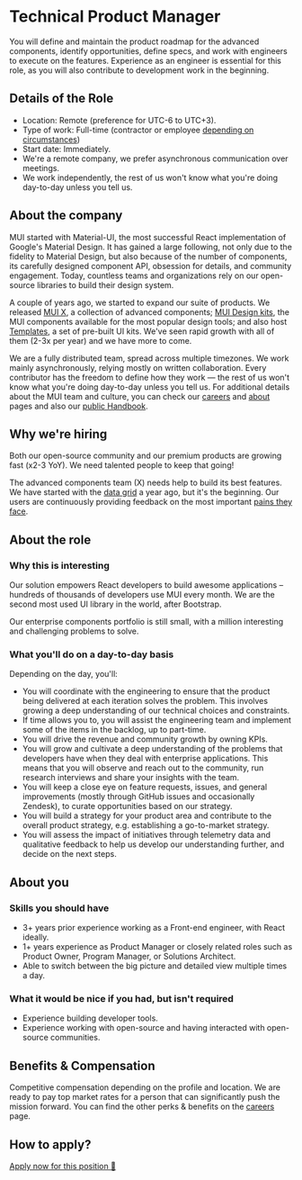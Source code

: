# Technical Product Manager

<p class="description">You will define and maintain the product roadmap for the advanced components, identify opportunities, define specs, and work with engineers to execute on the features. Experience as an engineer is essential for this role, as you will also contribute to development work in the beginning.</p>

## Details of the Role

- Location: Remote (preference for UTC-6 to UTC+3).
- Type of work: Full-time (contractor or employee [depending on circumstances](https://mui-org.notion.site/Hiring-FAQ-64763b756ae44c37b47b081f98915501))
- Start date: Immediately.
- We're a remote company, we prefer asynchronous communication over meetings.
- We work independently, the rest of us won't know what you're doing day-to-day unless you tell us.

## About the company

MUI started with Material-UI, the most successful React implementation of Google's Material Design.
It has gained a large following, not only due to the fidelity to Material Design, but also because of the number of components, its carefully designed component API, obsession for details, and community engagement.
Today, countless teams and organizations rely on our open-source libraries to build their design system.

A couple of years ago, we started to expand our suite of products.
We released [MUI X](/x/), a collection of advanced components; [MUI Design kits](/design-kits/), the MUI components available for the most popular design tools; and also host [Templates](/templates/), a set of pre-built UI kits.
We've seen rapid growth with all of them (2-3x per year) and we have more to come.

We are a fully distributed team, spread across multiple timezones.
We work mainly asynchronously, relying mostly on written collaboration.
Every contributor has the freedom to define how they work — the rest of us won't know what you're doing day-to-day unless you tell us.
For additional details about the MUI team and culture, you can check our [careers](/careers/) and [about](/about/) pages and also our [public Handbook](https://mui-org.notion.site/Handbook-f086d47e10794d5e839aef9dc67f324b).

## Why we're hiring

Both our open-source community and our premium products are growing fast (x2-3 YoY).
We need talented people to keep that going!

The advanced components team (X) needs help to build its best features.
We have started with the [data grid](/components/data-grid/) a year ago, but it's the beginning.
Our users are continuously providing feedback on the most important [pains they face](https://github.com/mui/mui-x/issues?q=is%3Aissue+is%3Aopen+sort%3Areactions-%2B1-desc).

## About the role

### Why this is interesting

Our solution empowers React developers to build awesome applications – hundreds of thousands of developers use MUI every month.
We are the second most used UI library in the world, after Bootstrap.

Our enterprise components portfolio is still small, with a million interesting and challenging problems to solve.

### What you'll do on a day-to-day basis

Depending on the day, you'll:

- You will coordinate with the engineering to ensure that the product being delivered at each iteration solves the problem.
  This involves growing a deep understanding of our technical choices and constraints.
- If time allows you to, you will assist the engineering team and implement some of the items in the backlog, up to part-time.
- You will drive the revenue and community growth by owning KPIs.
- You will grow and cultivate a deep understanding of the problems that developers have when they deal with enterprise applications. This means that you will observe and reach out to the community, run research interviews and share your insights with the team.
- You will keep a close eye on feature requests, issues, and general improvements (mostly through GitHub issues and occasionally Zendesk), to curate opportunities based on our strategy.
- You will build a strategy for your product area and contribute to the overall product strategy, e.g. establishing a go-to-market strategy.
- You will assess the impact of initiatives through telemetry data and qualitative feedback to help us develop our understanding further, and decide on the next steps.

## About you

### Skills you should have

- 3+ years prior experience working as a Front-end engineer, with React ideally.
- 1+ years experience as Product Manager or closely related roles such as Product Owner, Program Manager, or Solutions Architect.
- Able to switch between the big picture and detailed view multiple times a day.

### What it would be nice if you had, but isn't required

- Experience building developer tools.
- Experience working with open-source and having interacted with open-source communities.

## Benefits & Compensation

Competitive compensation depending on the profile and location.
We are ready to pay top market rates for a person that can significantly push the mission forward.
You can find the other perks & benefits on the [careers](/careers/#perks-amp-benefits) page.

## How to apply?

[Apply now for this position 📮](https://airtable.com/shrdqo1Z6srZXGcvh?prefill_Applying+for=Technical%20Product%20Manager)
